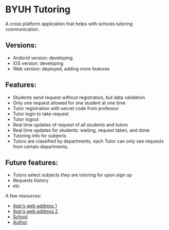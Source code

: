 # BYUH Tutoring

A cross platform application that helps with schools tutoring communication.

## Versions: 

- Andorid version: developing 
- iOS version: developing 
- Web version: deployed, adding more features  

## Features:

- Students send request without registration, but data validation 
- Only one request allowed for one student at one time 
- Tutor registration with secret code from professor 
- Tutor login to take request 
- Tutor logout
- Real time updates of request of all students and tutors 
- Real time updates for students: waiting, request taken, and done
- Tutoring info for subjects 
- Tutors are classified by departments, each Tutor can only see requests from certain departments. 

## Future features: 

- Tutors select subjects they are tutoring for upon sign up
- Requests history 
- etc

A few resources:

- [App's web address 1](https://byuhtutoring.litianzhang.com/#MyHomePage)
- [App's web address 2](https://byuhtutoringsystem.litianzhang.com/#MyHomePage)
- [School](https://www.byuh.edu/)
- [Author](https://litianzhang.com/)

